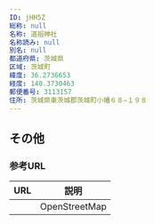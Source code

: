 ```yaml
---
ID: jHH5Z
総称: null
名称: 道祖神社
名称読み: null
別名: null
都道府県: 茨城県
区域: 茨城町
緯度: 36.2736653
経度: 140.3730463
郵便番号: 3113157
住所: 茨城県東茨城郡茨城町小幡６８−１９８
---
```


## その他

### 参考URL

| URL | 説明          |
| --- | ------------- |
|     | OpenStreetMap |
